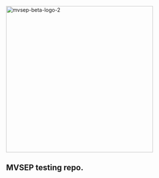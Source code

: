 <img src="https://github.com/user-attachments/assets/31d7d5b7-d511-475e-bcae-5f8cf5feb109" width="400" alt="mvsep-beta-logo-2" />

## MVSEP testing repo.
